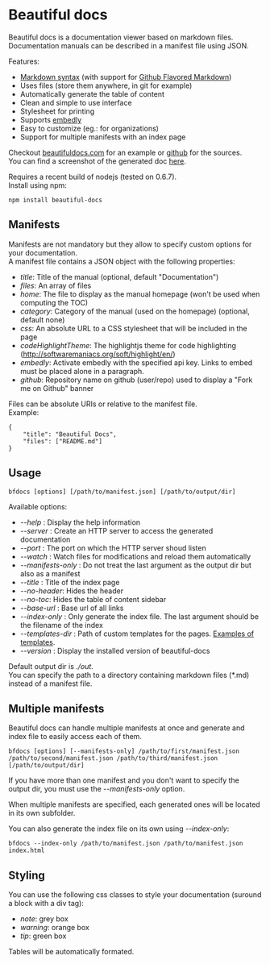 # Beautiful docs

Beautiful docs is a documentation viewer based on markdown files.  
Documentation manuals can be described in a manifest file using JSON.

Features:

 - [Markdown syntax](http://daringfireball.net/projects/markdown/syntax) (with support for [Github Flavored Markdown](http://github.github.com/github-flavored-markdown/))
 - Uses files (store them anywhere, in git for example)
 - Automatically generate the table of content
 - Clean and simple to use interface
 - Stylesheet for printing
 - Supports [embedly](http://embed.ly/)
 - Easy to customize (eg.: for organizations)
 - Support for multiple manifests with an index page

Checkout [beautifuldocs.com](http://beautifuldocs.com) for an example or [github](https://github.com/maximebf/beautiful-docs) for the sources.  
You can find a screenshot of the generated doc [here](https://github.com/maximebf/beautiful-docs/raw/master/docs/screenshot.png).

Requires a recent build of nodejs (tested on 0.6.7).  
Install using npm:

    npm install beautiful-docs

## Manifests

Manifests are not mandatory but they allow to specify custom options for your documentation.  
A manifest file contains a JSON object with the following properties:

 - *title*: Title of the manual (optional, default "Documentation")
 - *files*: An array of files
 - *home*: The file to display as the manual homepage (won't be used when computing the TOC)
 - *category*: Category of the manual (used on the homepage) (optional, default none)
 - *css*: An absolute URL to a CSS stylesheet that will be included in the page
 - *codeHighlightTheme*: The highlightjs theme for code highlighting (http://softwaremaniacs.org/soft/highlight/en/)
 - *embedly*: Activate embedly with the specified api key. Links to embed must be placed alone in a paragraph.
 - *github*: Repository name on github (user/repo) used to display a "Fork me on Github" banner

Files can be absolute URIs or relative to the manifest file.  
Example:

    {
        "title": "Beautiful Docs",
        "files": ["README.md"]
    }

## Usage

    bfdocs [options] [/path/to/manifest.json] [/path/to/output/dir]

Available options:

 - *--help* : Display the help information
 - *--server* : Create an HTTP server to access the generated documentation
 - *--port* : The port on which the HTTP server shoud listen
 - *--watch* : Watch files for modifications and reload them automatically
 - *--manifests-only* : Do not treat the last argument as the output dir but also as a manifest
 - *--title* : Title of the index page
 - *--no-header*: Hides the header
 - *--no-toc*: Hides the table of content sidebar
 - *--base-url* : Base url of all links
 - *--index-only* : Only generate the index file. The last argument should be the filename of the index
 - *--templates-dir* : Path of custom templates for the pages. [Examples of templates](https://github.com/maximebf/beautiful-docs/tree/master/src/templates).
 - *--version* : Display the installed version of beautiful-docs

Default output dir is *./out*.  
You can specify the path to a directory containing markdown files (\*.md) instead of a manifest file.

## Multiple manifests

Beautiful docs can handle multiple manifests at once and generate and index file to
easily access each of them.

    bfdocs [options] [--manifests-only] /path/to/first/manifest.json /path/to/second/manifest.json /path/to/third/manifest.json [/path/to/output/dir]

If you have more than one manifest and you don't want to specify the output dir, you must use the *--manifests-only* option.

When multiple manifests are specified, each generated ones will be located in its own subfolder.

You can also generate the index file on its own using *--index-only*:

    bfdocs --index-only /path/to/manifest.json /path/to/manifest.json index.html

## Styling

You can use the following css classes to style your documentation (suround a block with a div tag):

 - *note*: grey box
 - *warning*: orange box
 - *tip*: green box

Tables will be automatically formated.
